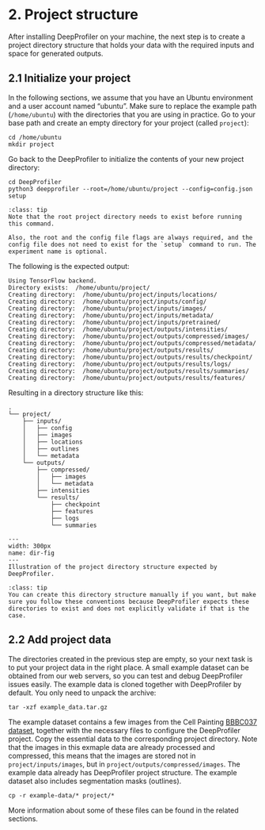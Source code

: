 # 2. Project structure

After installing DeepProfiler on your machine, the next step is to create a project directory structure that holds your data with the required inputs and space for generated outputs.


## **2.1 Initialize your project**

In the following sections, we assume that you have an Ubuntu environment and a user account named “ubuntu”. Make sure to replace the example path (`/home/ubuntu`) with the directories that you are using in practice. Go to your base path and create an empty directory for your project (called `project`):


```
cd /home/ubuntu
mkdir project
```


Go back to the DeepProfiler to initialize the contents of your new project directory:


```
cd DeepProfiler
python3 deepprofiler --root=/home/ubuntu/project --config=config.json setup
```

```{admonition} Note
:class: tip
Note that the root project directory needs to exist before running this command.

Also, the root and the config file flags are always required, and the config file does not need to exist for the `setup` command to run. The experiment name is optional.
```


The following is the expected output:


```
Using TensorFlow backend.
Directory exists:  /home/ubuntu/project/
Creating directory:  /home/ubuntu/project/inputs/locations/
Creating directory:  /home/ubuntu/project/inputs/config/
Creating directory:  /home/ubuntu/project/inputs/images/
Creating directory:  /home/ubuntu/project/inputs/metadata/
Creating directory:  /home/ubuntu/project/inputs/pretrained/
Creating directory:  /home/ubuntu/project/outputs/intensities/
Creating directory:  /home/ubuntu/project/outputs/compressed/images/
Creating directory:  /home/ubuntu/project/outputs/compressed/metadata/
Creating directory:  /home/ubuntu/project/outputs/results/
Creating directory:  /home/ubuntu/project/outputs/results/checkpoint/
Creating directory:  /home/ubuntu/project/outputs/results/logs/
Creating directory:  /home/ubuntu/project/outputs/results/summaries/
Creating directory:  /home/ubuntu/project/outputs/results/features/
```


Resulting in a directory structure like this:
```
.
└── project/
    ├── inputs/
    │   ├── config
    │   ├── images
    │   ├── locations
    │   ├── outlines
    │   └── metadata
    └── outputs/
        ├── compressed/
        │   ├── images
        │   └── metadata
        ├── intensities
        └── results/
            ├── checkpoint
            ├── features
            ├── logs
            └── summaries
 ```


```{figure} images/image2.png
---
width: 300px
name: dir-fig
---
Illustration of the project directory structure expected by DeepProfiler.
```

```{admonition} Note
:class: tip
You can create this directory structure manually if you want, but make sure you follow these conventions because DeepProfiler expects these directories to exist and does not explicitly validate if that is the case.
```



## **2.2 Add project data**

The directories created in the previous step are empty, so your next task is to put your project data in the right place. A small example dataset can be obtained from our web servers, so you can test and debug DeepProfiler issues easily. The example data is cloned together with DeepProfiler by default. You only need to unpack the archive:

```
tar -xzf example_data.tar.gz
```

The example dataset contains a few images from the Cell Painting [BBBC037 dataset](https://bbbc.broadinstitute.org/BBBC037), together with the necessary files to configure the DeepProfiler project. Copy the essential data to the corresponding project directory. Note that the images in this exmaple data are already processed and compressed, this means that the images are stored not in `project/inputs/images`, but in `project/outputs/compressed/images`. The example data already has DeepProfiler project structure. The example dataset also includes segmentation masks (outlines).

```
cp -r example-data/* project/*
```

More information about some of these files can be found in the related sections.
